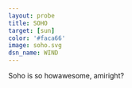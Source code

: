 ```yaml
---
layout: probe
title: SOHO
target: [sun]
color: '#faca66'
image: soho.svg
dsn_name: WIND
---
```


Soho is so howawesome, amiright?
